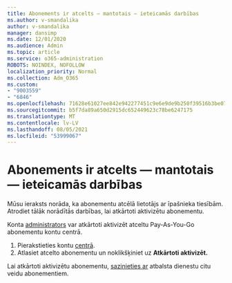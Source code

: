 ```yaml
---
title: Abonements ir atcelts — mantotais — ieteicamās darbības
ms.author: v-smandalika
author: v-smandalika
manager: dansimp
ms.date: 12/01/2020
ms.audience: Admin
ms.topic: article
ms.service: o365-administration
ROBOTS: NOINDEX, NOFOLLOW
localization_priority: Normal
ms.collection: Adm_O365
ms.custom:
- "9003559"
- "6846"
ms.openlocfilehash: 71628e61027ee842e942277451c9e6e9de9b250f39516b3be076a2ee61fb68c3
ms.sourcegitcommit: b5f7da89a650d2915dc652449623c78be6247175
ms.translationtype: MT
ms.contentlocale: lv-LV
ms.lasthandoff: 08/05/2021
ms.locfileid: "53999067"
---
```

# <a name="subscription-cancelled---legacy---recommended-steps"></a>Abonements ir atcelts — mantotais — ieteicamās darbības

Mūsu ieraksts norāda, ka abonementu atcēlā lietotājs ar īpašnieka tiesībām. Atrodiet tālāk norādītās darbības, lai atkārtoti aktivizētu abonementu.

Konta [administrators](https://docs.microsoft.com/azure/cost-management-billing/manage/billing-subscription-transfer?WT.mc_id=Portal-Microsoft_Azure_Support#whoisaa) var atkārtoti aktivizēt atceltu Pay-As-You-Go abonementu kontu centrā.

1. Pierakstieties kontu [centrā](https://account.azure.com/Subscriptions).
2. Atlasiet atcelto abonementu un noklikšķiniet uz **Atkārtoti aktivizēt.**

Lai atkārtoti aktivizētu abonementu, [sazinieties ar](https://ms.portal.azure.com/#blade/Microsoft_Azure_Support/HelpAndSupportBlade/overview) atbalsta dienestu citu veidu abonementiem.
